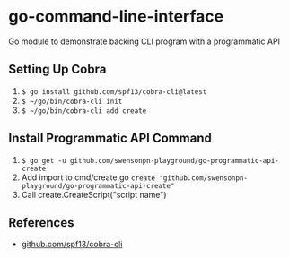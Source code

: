 # go-command-line-interface
Go module to demonstrate backing CLI program with a programmatic API

## Setting Up Cobra
1. ``$ go install github.com/spf13/cobra-cli@latest``
1. ``$ ~/go/bin/cobra-cli init``
1. ``$ ~/go/bin/cobra-cli add create``

## Install Programmatic API Command
1. ``$ go get -u github.com/swensonpn-playground/go-programmatic-api-create``
1. Add import to cmd/create.go ``create "github.com/swensonpn-playground/go-programmatic-api-create"``
1. Call create.CreateScript("script name")

## References
* [github.com/spf13/cobra-cli](https://github.com/spf13/cobra-cli)